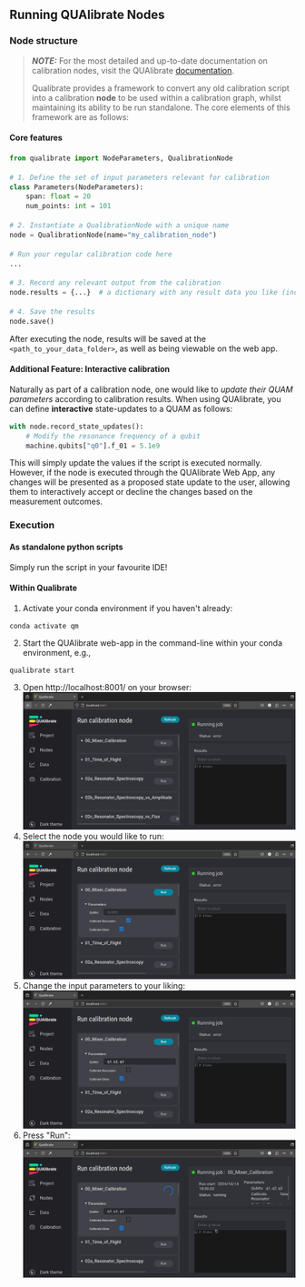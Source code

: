 ## Running QUAlibrate Nodes

### Node structure

> **_NOTE:_** For the most detailed and up-to-date documentation on calibration nodes, visit the QUAlibrate [documentation](https://qua-platform.github.io/qualibrate/calibration_nodes/).
>
> Qualibrate provides a framework to convert any old calibration script into a calibration **node** to be used within
> a calibration graph, whilst maintaining its ability to be run standalone. The core elements of this framework are as
> follows:

#### Core features

```python
from qualibrate import NodeParameters, QualibrationNode

# 1. Define the set of input parameters relevant for calibration
class Parameters(NodeParameters):
    span: float = 20
    num_points: int = 101

# 2. Instantiate a QualibrationNode with a unique name
node = QualibrationNode(name="my_calibration_node")

# Run your regular calibration code here
...

# 3. Record any relevant output from the calibration
node.results = {...}  # a dictionary with any result data you like (including figures)!

# 4. Save the results
node.save()
```

After executing the node, results will be saved at the `<path_to_your_data_folder>`, as well as being viewable on the
web app.

#### Additional Feature: Interactive calibration

Naturally as part of a calibration node, one would like to _update their QUAM parameters_ according to calibration
results. When using QUAlibrate, you can define **interactive** state-updates to a QUAM as follows:

```python
with node.record_state_updates():
    # Modify the resonance frequency of a qubit
    machine.qubits["q0"].f_01 = 5.1e9
```

This will simply update the values if the script is executed normally. However, if the node is executed through the
QUAlibrate Web App, any changes will be presented as a proposed state update to the user, allowing them to interactively accept or decline the changes based on the measurement outcomes.

### Execution

#### As standalone python scripts

Simply run the script in your favourite IDE!

#### Within Qualibrate

1. Activate your conda environment if you haven't already:

```shell
conda activate qm
```

2. Start the QUAlibrate web-app in the command-line within your conda environment, e.g.,

```shell
qualibrate start
```

3. Open http://localhost:8001/ on your browser:
   ![browser window](../.img/qualibrate_1.png)
4. Select the node you would like to run:
   ![select node](../.img/qualibrate_2.png)
5. Change the input parameters to your liking:
   ![change parameters](../.img/qualibrate_3.png)
6. Press "Run":
   ![change parameters](../.img/qualibrate_4.png)
